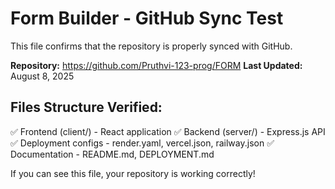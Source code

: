 # Form Builder - GitHub Sync Test

This file confirms that the repository is properly synced with GitHub.

**Repository:** https://github.com/Pruthvi-123-prog/FORM
**Last Updated:** August 8, 2025

## Files Structure Verified:
✅ Frontend (client/) - React application
✅ Backend (server/) - Express.js API
✅ Deployment configs - render.yaml, vercel.json, railway.json
✅ Documentation - README.md, DEPLOYMENT.md

If you can see this file, your repository is working correctly!
